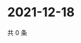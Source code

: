 # 2021-12-18

共 0 条

<!-- BEGIN WEIBO -->
<!-- 最后更新时间 Sat Dec 18 2021 04:12:55 GMT+0800 (China Standard Time) -->

<!-- END WEIBO -->
